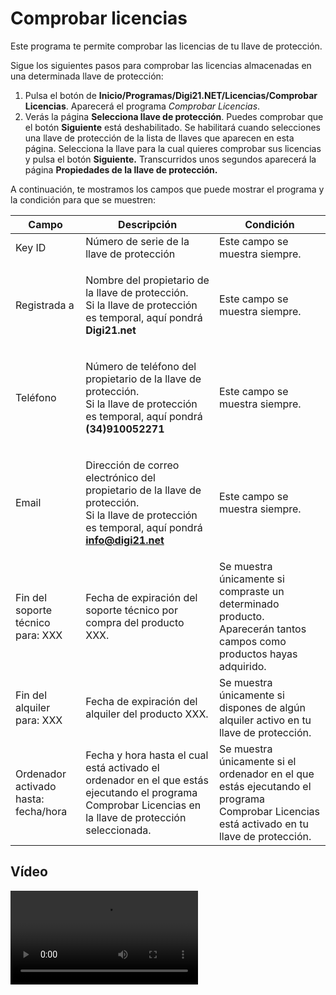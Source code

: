 # Comprobar licencias

Este programa te permite comprobar las licencias de tu llave de protección.

Sigue los siguientes pasos para comprobar las licencias almacenadas en una determinada llave de protección:

1. Pulsa el botón de **Inicio/Programas/Digi21.NET/Licencias/Comprobar Licencias**. Aparecerá el programa _Comprobar Licencias_.
2. Verás la página **Selecciona llave de protección**. Puedes comprobar que el botón **Siguiente** está deshabilitado. Se habilitará cuando selecciones una llave de protección de la lista de llaves que aparecen en esta página. Selecciona la llave para la cual quieres comprobar sus licencias y pulsa el botón **Siguiente.** Transcurridos unos segundos aparecerá la página **Propiedades de la llave de protección.**

A continuación, te mostramos los campos que puede mostrar el programa y la condición para que se muestren:

| Campo                                | Descripción                                                                                                                                                              | Condición                                                                                                                                 |
| ------------------------------------ | ------------------------------------------------------------------------------------------------------------------------------------------------------------------------ | ----------------------------------------------------------------------------------------------------------------------------------------- |
| Key ID                               | Número de serie de la llave de protección                                                                                                                                | Este campo se muestra siempre.                                                                                                            |
| Registrada a                         | <p>Nombre del propietario de la llave de protección.<br>Si la llave de protección es temporal, aquí pondrá <strong>Digi21.net</strong></p>                               | Este campo se muestra siempre.                                                                                                            |
| Teléfono                             | <p>Número de teléfono del propietario de la llave de protección.<br>Si la llave de protección es temporal, aquí pondrá <strong>(34)910052271</strong></p>                | Este campo se muestra siempre.                                                                                                            |
| Email                                | <p>Dirección de correo electrónico del propietario de la llave de protección.<br>Si la llave de protección es temporal, aquí pondrá <strong>info@digi21.net</strong></p> | Este campo se muestra siempre.                                                                                                            |
| Fin del soporte técnico para: XXX    | Fecha de expiración del soporte técnico por compra del producto XXX.                                                                                                     | Se muestra únicamente si compraste un determinado producto. Aparecerán tantos campos como productos hayas adquirido.                      |
| Fin del alquiler para: XXX           | Fecha de expiración del alquiler del producto XXX.                                                                                                                       | Se muestra únicamente si dispones de algún alquiler activo en tu llave de protección.                                                     |
| Ordenador activado hasta: fecha/hora | Fecha y hora hasta el cual está activado el ordenador en el que estás ejecutando el programa Comprobar Licencias en la llave de protección seleccionada.                 | Se muestra únicamente si el ordenador en el que estás ejecutando el programa Comprobar Licencias está activado en tu llave de protección. |

## Vídeo

<video controls>
    <source src="https://digi21.blob.core.windows.net/videos-ayuda/Comprobar%20licencias.mp4" type="video/mp4">
</video>

